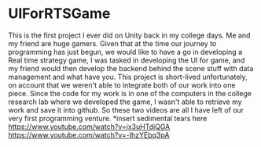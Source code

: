 # UIForRTSGame
This is the first project I ever did on Unity back in my college days. Me and my friend are huge gamers. Given that at the time our journey to programming has just begun, we would like to have a go in developing a Real time strategy game, I was tasked in developing the UI for game, and my friend would then develop the backend behind the scene stuff with data management and what have you. This project is short-lived unfortunately, on account that we weren't able to integrate both of our work into one piece. Since the code for my work is in one of the computers in the college research lab where we developed the game, I wasn't able to retrieve my work and save it into github. So these two videos are all I have left of our very first programming venture. *insert sedimental tears here <br>
https://www.youtube.com/watch?v=ix3uHTdjQGA
https://www.youtube.com/watch?v=-IhzYEbq3pA
